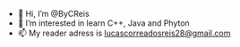 - 👋 Hi, I’m @ByCReis
- 👀 I’m interested in learn C++, Java and Phyton
- 📫 My reader adress is lucascorreadosreis28@gmail.com


